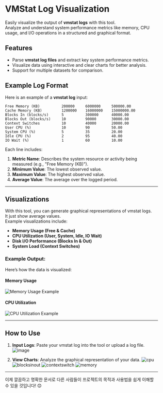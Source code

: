 # VMStat Log Visualization

Easily visualize the output of **vmstat logs** with this tool.  
Analyze and understand system performance metrics like memory, CPU usage, and I/O operations in a structured and graphical format.

## Features

- Parse **vmstat log files** and extract key system performance metrics.
- Visualize data using interactive and clear charts for better analysis.
- Support for multiple datasets for comparison.

## Example Log Format

Here is an example of a **vmstat log** input:  

```
Free Memory (KB)          200000     6000000     500000.00
Cache Memory (KB)         1200000    16000000    15000000.00
Blocks In (blocks/s)      5          300000      40000.00
Blocks Out (blocks/s)     10         90000       30000.00
Context Switches          10         40000       20000.00
User CPU (%)              10         90          50.00
System CPU (%)            5          35          20.00
Idle CPU (%)              2          95          40.00
IO Wait (%)               1          60          10.00
```

Each line includes:  
1. **Metric Name**: Describes the system resource or activity being measured (e.g., "Free Memory (KB)").
2. **Minimum Value**: The lowest observed value.
3. **Maximum Value**: The highest observed value.
4. **Average Value**: The average over the logged period.
---

## Visualizations

With this tool, you can generate graphical representations of vmstat logs.  
It just show average values.  
Example visualizations include:  
- **Memory Usage (Free & Cache)**  
- **CPU Utilization (User, System, Idle, IO Wait)**  
- **Disk I/O Performance (Blocks In & Out)**  
- **System Load (Context Switches)**  

### Example Output:  
Here’s how the data is visualized:

#### Memory Usage
![Memory Usage Example](example-memory-usage.png)

#### CPU Utilization
![CPU Utilization Example](example-cpu-usage.png)

---

## How to Use

1. **Input Logs**: Paste your vmstat log into the tool or upload a log file.
![image](https://github.com/user-attachments/assets/b1d128d2-a2d0-4cc9-94f7-8536ff550115)

2. **View Charts**: Analyze the graphical representation of your data.
![cpu](https://github.com/user-attachments/assets/3396f403-cc8e-4059-ad55-c145866a297d)
![blocksinout](https://github.com/user-attachments/assets/bb1c0a3e-464d-4071-91b1-156685892009)
![contextswitch](https://github.com/user-attachments/assets/8bd4d129-3feb-48cf-8d6f-541e05068855)
![memory](https://github.com/user-attachments/assets/1a4cdded-06cf-4de6-b1f8-87bf60e3e35d)

---

이제 깔끔하고 명확한 문서로 다른 사람들이 프로젝트의 목적과 사용법을 쉽게 이해할 수 있을 것입니다! 😊
